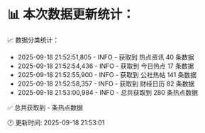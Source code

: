 📊 本次数据更新统计：
==========================

📈 数据分类统计：
- 2025-09-18 21:52:51,805 - INFO - 获取到 热点资讯 40 条数据
- 2025-09-18 21:52:54,436 - INFO - 获取到 今日热点 17 条数据
- 2025-09-18 21:52:55,900 - INFO - 获取到 公社热帖 141 条数据
- 2025-09-18 21:52:58,357 - INFO - 获取到 财经日历 82 条数据
- 2025-09-18 21:53:00,984 - INFO - 总共获取到 280 条热点数据

✅ 总共获取到 - 条热点数据

🕐 更新时间: 2025-09-18 21:53:01
